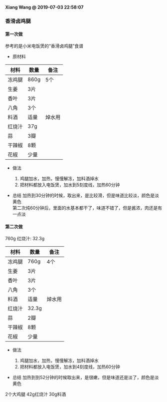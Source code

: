 **Xiang Wang @ 2019-07-03 22:58:07**


### 香滑卤鸡腿
#### 第一次做
参考的是小米电饭煲的“香滑卤鸡腿”食谱
* 原材料

材料|数量|备注
---|---|---
冻鸡腿|860g|5个
生姜|3片
香叶|3片
八角|3个
料酒|适量|焯水用
红烧汁|37g
蒜|3瓣
干辣椒|8颗
花椒|少量

* 做法
    1. 鸡腿加水，加热，慢慢解冻，加料酒焯水
    2. 把材料都放入电饭煲，加水到5刻度线，加热60分钟

* 总结
加热到30分钟的时候，取出来，是比较滑，但是味道比较淡，颜色是淡黄色  
第二次炖60分钟后，里面的水基本都干了，味道不错了，但是酱浓，肉还是有一点淡

#### 第二次做
760g
红烧汁: 32.3g

材料|数量|备注
---|---|---
冻鸡腿|760g|4个
生姜|3片
香叶|3片
八角|3个
料酒|适量|焯水用
红烧汁|32.3g
蒜|2瓣
干辣椒|8颗
花椒|少量

* 做法
    1. 鸡腿加水，加热，慢慢解冻，加料酒焯水
    2. 把材料都放入电饭煲，加水到4刻度线，加热60分钟

* 总结
加热到到52分钟的时候取出来，是很嫩，但是味道还是淡了，颜色是淡黄色


2个大鸡腿
42g红烧汁
30g料酒
